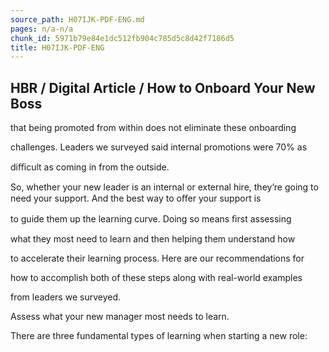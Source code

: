 ```yaml
---
source_path: H07IJK-PDF-ENG.md
pages: n/a-n/a
chunk_id: 5971b79e84e1dc512fb904c785d5c8d42f7186d5
title: H07IJK-PDF-ENG
---
```

## HBR / Digital Article / How to Onboard Your New Boss

that being promoted from within does not eliminate these onboarding

challenges. Leaders we surveyed said internal promotions were 70% as

diﬃcult as coming in from the outside.

So, whether your new leader is an internal or external hire, they’re going to need your support. And the best way to oﬀer your support is

to guide them up the learning curve. Doing so means ﬁrst assessing

what they most need to learn and then helping them understand how

to accelerate their learning process. Here are our recommendations for

how to accomplish both of these steps along with real-world examples

from leaders we surveyed.

Assess what your new manager most needs to learn.

There are three fundamental types of learning when starting a new role:
